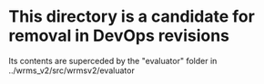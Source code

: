 # This directory is a candidate for removal in DevOps revisions

Its contents are superceded by the "evaluator" folder in 
../wrms_v2/src/wrmsv2/evaluator